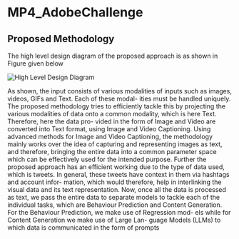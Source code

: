 # MP4_AdobeChallenge

## Proposed Methodology
The high level design diagram of the proposed approach is as
shown in Figure given below

![High Level Design Diagram](https://github.com/MoyankGiri/MP4_AdobeChallenge/blob/main/Assets/InterIITMP4.jpg)

As shown, the input consists of various modalities of inputs
such as images, videos, GIFs and Text. Each of these modal-
ities must be handled uniquely.
The proposed methodology tries to efficiently tackle this by
projecting the various modalities of data onto a common
modality, which is here Text. Therefore, here the data pro-
vided in the form of Image and Video are converted into Text
format, using Image and Video Captioning.
Using advanced methods for Image and Video Captioning,
the methodology mainly works over the idea of capturing and
representing images as text, and therefore, bringing the entire
data into a common parameter space which can be effectively
used for the intended purpose.
Further the proposed approach has an efficient working due
to the type of data used, which is tweets. In general, these
tweets have context in them via hashtags and account infor-
mation, which would therefore, help in interlinking the visual
data and its text representation.
Now, once all the data is processed as text, we pass the entire
data to separate models to tackle each of the individual tasks,
which are Behaviour Prediction and Content Generation. For
the Behaviour Prediction, we make use of Regression mod-
els while for Content Generation we make use of Large Lan-
guage Models (LLMs) to which data is communicated in the
form of prompts
